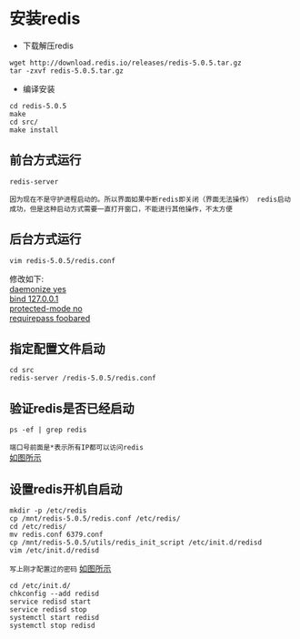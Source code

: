 # 安装redis
- 下载解压redis
```
wget http://download.redis.io/releases/redis-5.0.5.tar.gz
tar -zxvf redis-5.0.5.tar.gz
```
- 编译安装
```
cd redis-5.0.5
make
cd src/
make install
```
## 前台方式运行
```
redis-server
```
`因为现在不是守护进程启动的。所以界面如果中断redis即关闭（界面无法操作）
redis启动成功，但是这种启动方式需要一直打开窗口，不能进行其他操作，不太方便
`
## 后台方式运行
```
vim redis-5.0.5/redis.conf
```
修改如下: \
[daemonize yes](https://i.loli.net/2019/10/10/o8NlLu7QvsjYJnX.png) \
[bind 127.0.0.1](https://i.loli.net/2019/10/10/DiTG2PHYyfgpvUL.png) \
[protected-mode no](https://i.loli.net/2019/10/10/Cp8NaGHeURdkKF6.png) \
[requirepass foobared](https://i.loli.net/2019/10/10/kQtD8JM1UIv3GqW.png)
## 指定配置文件启动
```
cd src
redis-server /redis-5.0.5/redis.conf
```
## 验证redis是否已经启动
```
ps -ef | grep redis
```
`端口号前面是*表示所有IP都可以访问redis` \
[如图所示](https://i.loli.net/2019/10/10/yLmsPa5M9uYeQo8.png)
## 设置redis开机自启动
```
mkdir -p /etc/redis
cp /mnt/redis-5.0.5/redis.conf /etc/redis/
cd /etc/redis/
mv redis.conf 6379.conf
cp /mnt/redis-5.0.5/utils/redis_init_script /etc/init.d/redisd
vim /etc/init.d/redisd
```
`写上刚才配置过的密码`
[如图所示](https://i.loli.net/2019/10/10/s4uVZpTbF2z7doC.png)
```
cd /etc/init.d/
chkconfig --add redisd
service redisd start
service redisd stop
systemctl start redisd
systemctl stop redisd
```

